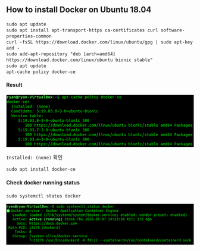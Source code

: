 ## How to install Docker on Ubuntu 18.04

```
sudo apt update
sudo apt install apt-transport-https ca-certificates curl software-properties-common
curl -fsSL https://download.docker.com/linux/ubuntu/gpg | sudo apt-key add -
sudo add-apt-repository "deb [arch=amd64] https://download.docker.com/linux/ubuntu bionic stable"
sudo apt update
apt-cache policy docker-ce
```

#### Result

<img src="./img/installed_none.png" title="res"></img>

`Installed: (none)` 확인

```
sudo apt install docker-ce
```



#### Check docker running status
```
sudo systemctl status docker
```

<img src="./img/status_docker.png" title="status"></img>
